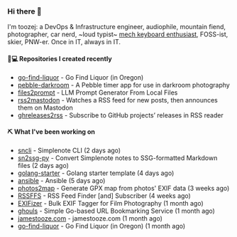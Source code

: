 ### Hi there 👋

I'm toozej: a DevOps & Infrastructure engineer, audiophile, mountain fiend, photographer, car nerd, ~loud typist~ [mech keyboard enthusiast](https://github.com/toozej/keebs), FOSS-ist, skier, PNW-er. Once in IT, always in IT.

#### 👨💻 Repositories I created recently

- [go-find-liquor](https://github.com/toozej/go-find-liquor) - Go Find Liquor (in Oregon)
- [pebble-darkroom](https://github.com/toozej/pebble-darkroom) - A Pebble timer app for use in darkroom photography
- [files2prompt](https://github.com/toozej/files2prompt) - LLM Prompt Generator From Local Files
- [rss2mastodon](https://github.com/toozej/rss2mastodon) - Watches a RSS feed for new posts, then announces them on Mastodon
- [ghreleases2rss](https://github.com/toozej/ghreleases2rss) - Subscribe to GitHub projects’ releases in RSS reader

#### ⛏️ What I've been working on

- [sncli](https://github.com/insanum/sncli) - Simplenote CLI (2 days ago)
- [sn2ssg-py](https://github.com/toozej/sn2ssg-py) - Convert Simplenote notes to SSG-formatted Markdown files (2 days ago)
- [golang-starter](https://github.com/toozej/golang-starter) - Golang starter template (4 days ago)
- [ansible](https://github.com/toozej/ansible) - Ansible (5 days ago)
- [photos2map](https://github.com/toozej/photos2map) - Generate GPX map from photos' EXIF data (3 weeks ago)
- [RSSFFS](https://github.com/toozej/RSSFFS) - RSS Feed Finder [and] Subscriber (4 weeks ago)
- [EXIFizer](https://github.com/toozej/EXIFizer) - Bulk EXIF Tagger for Film Photography (1 month ago)
- [ghouls](https://github.com/toozej/ghouls) - Simple Go-based URL Bookmarking Service (1 month ago)
- [jamestooze.com](https://github.com/toozej/jamestooze.com) - jamestooze.com (1 month ago)
- [go-find-liquor](https://github.com/toozej/go-find-liquor) - Go Find Liquor (in Oregon) (1 month ago)
